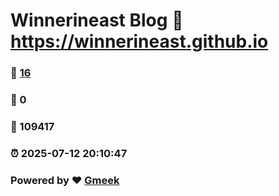 # Winnerineast Blog :link: https://winnerineast.github.io 
### :page_facing_up: [16](https://winnerineast.github.io/tag.html) 
### :speech_balloon: 0 
### :hibiscus: 109417 
### :alarm_clock: 2025-07-12 20:10:47 
### Powered by :heart: [Gmeek](https://github.com/Meekdai/Gmeek)
